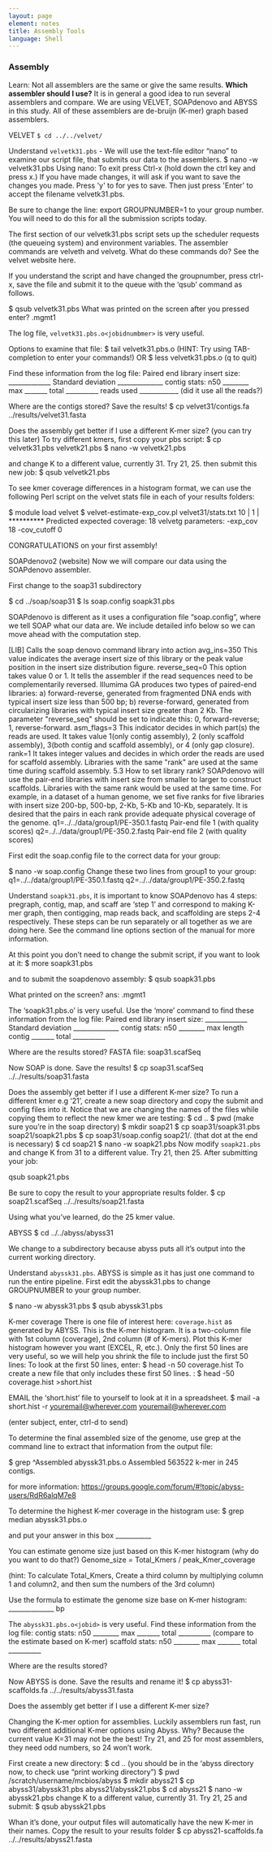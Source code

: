 ```yaml
---
layout: page
element: notes
title: Assembly Tools
language: Shell
---
```


### Assembly

Learn: Not all assemblers are the same or give the same results.
**Which assembler should I use?**
It is in general a good idea to run several assemblers and compare. We are using VELVET, SOAPdenovo and ABYSS in this study. All of these assemblers are de-bruijn (K-mer) graph based assemblers.

VELVET
`$ cd ../../velvet/`

Understand `velvetk31.pbs` - We will use the text-file editor “nano” to examine our script file, that submits our data to the assemblers. 
$ nano -w velvetk31.pbs
Using nano:  To exit press Ctrl-x (hold down the ctrl key and press x.)  If you have made changes, it will ask if you want to save the changes you made.  Press 'y' to for yes to save. Then just press 'Enter' to accept the filename velvetk31.pbs. 

Be sure to change the line:
export GROUPNUMBER=1
to your group number.  You will need to do this for all the submission scripts today.

The first section of our velvetk31.pbs script sets up the scheduler requests (the queueing system) and environment variables. The  assembler commands are velveth and velvetg. What do these commands do?  See the velvet website here.  

If you understand the script and have changed the groupnumber, press ctrl-x, save the file and submit it to the queue with the ‘qsub’ command as follows.

$ qsub velvetk31.pbs 
What was printed on the screen after you pressed enter? 
<jobidnumber>.mgmt1 

The log file, `velvetk31.pbs.o<jobidnumbmer>` is very useful. 

Options to examine that file:
$ tail velvetk31.pbs.o<jobidnumber>  (HINT: Try using TAB-completion to enter your commands!)
OR
$ less velvetk31.pbs.o<jobidnumber> 
(q to quit)

Find these information from the log file:
Paired end library insert size: _____________   Standard deviation ______________
contig stats: n50 ________  max _______ total __________ reads used ____________ (did it use all the reads?)

Where are the contigs stored? Save the results!
$ cp velvet31/contigs.fa ../results/velvet31.fasta

Does the assembly get better  if I use a different K-mer size? (you can try this later)
To try different kmers, first copy your pbs script:
$ cp velvetk31.pbs velvetk21.pbs
$ nano -w velvetk21.pbs

and change K to a different value, currently 31. Try 21, 25.
then submit this new job:
$ qsub velvetk21.pbs

To see kmer coverage differences in a histogram format, we can use the following Perl script on the velvet stats file in each of your results folders: 

$ module load velvet
$ velvet-estimate-exp_cov.pl velvet31/stats.txt
    10 |      1 | **********
<snip>
Predicted expected coverage: 18
velvetg parameters: -exp_cov 18 -cov_cutoff 0

CONGRATULATIONS on your first assembly!


SOAPdenovo2  (website)
Now we will compare our data using the SOAPdenovo assembler. 

First change to the soap31 subdirectory

$ cd ../soap/soap31
$ ls 
soap.config  soapk31.pbs

SOAPdenovo is different as it uses a configuration file “soap.config”, where we tell SOAP what our data are. We include detailed info below so we can move ahead with the computation step.







[LIB]	Calls the soap denovo command library into action
avg_ins=350	This value indicates the average insert size of this library or the peak value position in the insert size distribution figure.
reverse_seq=0	This option takes value 0 or 1. It tells the assembler if the read sequences need to be complementarily reversed. Illumima GA produces two types of paired-end libraries: a) forward-reverse, generated from fragmented DNA ends with typical insert size less than 500 bp; b) reverse-forward, generated from circularizing libraries with typical insert size greater than 2 Kb. The parameter "reverse_seq" should be set to indicate this: 0, forward-reverse; 1, reverse-forward.
asm_flags=3	This indicator decides in which part(s) the reads are used. It takes value 1(only contig assembly), 2 (only scaffold assembly), 3(both contig and scaffold assembly), or 4 (only gap closure).
rank=1	It takes integer values and decides in which order the reads are used for scaffold assembly. Libraries with the same "rank" are used at the same time during scaffold assembly. 
5.3 How to set library rank?
SOAPdenovo will use the pair-end libraries with insert size from smaller to larger to construct scaffolds. Libraries with the same rank would be used at the same time. For example, in a dataset of a human genome, we set five ranks for five libraries with insert size 200-bp, 500-bp, 2-Kb, 5-Kb and 10-Kb, separately. It is desired that the pairs in each rank provide adequate physical coverage of the genome.
q1=../../data/group1/PE-350.1.fastq	Pair-end file 1 (with quality scores)
q2=../../data/group1/PE-350.2.fastq	Pair-end file 2 (with quality scores)

First edit the soap.config file to the correct data for your group:

$ nano -w soap.config
Change these two lines from group1 to your group:
q1=../../data/group1/PE-350.1.fastq
q2=../../data/group1/PE-350.2.fastq

Understand `soapk31.pbs`, it is important to know SOAPdenovo has 4 steps: pregraph, contig, map, and scaff are ‘step 1’ and correspond to making K-mer graph, then contigging, map reads back, and scaffolding are steps 2-4 respectively.  These steps can be run separately or all together as we are doing here.  See the command line options section of the manual for more information. 

At this point you don’t need to change the submit script, if you want to look at it:
$ more soapk31.pbs

and to submit the soapdenovo assembly:
$ qsub soapk31.pbs

What printed on the screen? 
ans: <jobid>.mgmt1

The ‘soapk31.pbs.o<jobid>’ is very useful. Use the ‘more’ command to find these information from the log file:
Paired end library insert size: _____________   Standard deviation ______________
contig stats: n50 ________  max length contig _______ total __________ 

Where are the results stored?
FASTA file: soap31.scafSeq

Now SOAP is done. Save the results!
$ cp soap31.scafSeq ../../results/soap31.fasta

Does the assembly get better  if I use a different K-mer size?
To run a different kmer e.g ‘21’, create a new soap directory and copy the submit and config files into it. Notice that we are changing the names of the files while copying them to reflect the new kmer we are testing:
$ cd ..
$ pwd (make sure you’re in the soap directory)
$ mkdir soap21
$ cp soap31/soapk31.pbs soap21/soapk21.pbs
$ cp soap31/soap.config soap21/.      (that dot at the end is necessary)
$ cd soap21
$ nano -w soapk21.pbs 
Now modify `soapk21.pbs` and change K  from 31 to a different value. Try 21,  then 25.  After submitting your job:

qsub soapk21.pbs

Be sure to copy the result to your appropriate results folder.
$ cp soap21.scafSeq ../../results/soap21.fasta

Using what you’ve learned, do the 25 kmer value. 


ABYSS
$ cd ../../abyss/abyss31


We change to a subdirectory because abyss puts all it’s output into the current working directory.

Understand `abyssk31.pbs`. ABYSS is simple as it has just one command to run the entire pipeline. First edit the abyssk31.pbs to change GROUPNUMBER to your group number.

$ nano -w abyssk31.pbs
$ qsub abyssk31.pbs

K-mer coverage
There is one file of interest here: `coverage.hist` as generated by ABYSS. This is the K-mer histogram. It is a two-column file with 1st column (coverage), 2nd column (# of K-mers). Plot this K-mer histogram however you want (EXCEL, R, etc.). Only the first 50 lines are very useful, so we will help you shrink the file to include just the first 50 lines:
To look at the first 50 lines, enter:
$ head -n 50 coverage.hist
To create a new file that only includes these first 50 lines. :
$ head -50 coverage.hist >short.hist

EMAIL the ‘short.hist’ file to yourself to look at it in a spreadsheet.
$ mail -a short.hist -r youremail@wherever.com  youremail@wherever.com

(enter subject, enter, ctrl-d to send)

To determine the final assembled size of the genome, use grep at the command line to extract that information from the output file:

$ grep ^Assembled abyssk31.pbs.o<jobidnumber>
Assembled 563522 k-mer in 245 contigs.

for more information: https://groups.google.com/forum/#!topic/abyss-users/RdR6alqM7e8

To determine the highest K-mer coverage in the histogram use:
$ grep median abyssk31.pbs.o<jobidnumber>

and put your answer in this box ___________

You can estimate genome size just based on this K-mer histogram (why do you want to do that?)
Genome_size = Total_Kmers / peak_Kmer_coverage

(hint: To calculate Total_Kmers, Create a third column by multiplying column 1 and column2, and then sum the numbers of the 3rd column)

Use the formula to estimate the genome size base on K-mer histogram: ______________ bp

The `abyssk31.pbs.o<jobid>` is very useful. Find these information from the log file:
contig stats: n50 ________  max _______ total __________ (compare to the estimate based on K-mer)
scaffold stats: n50 ________  max _______ total __________ 

Where are the results stored?

Now ABYSS is done. Save the results and rename it!
$ cp abyss31-scaffolds.fa ../../results/abyss31.fasta

Does the assembly get better  if I use a different K-mer size? 

Changing the K-mer option for assemblies.  Luckily assemblers run fast, run two different additional K-mer options using Abyss. Why? Because the current value K=31 may not be the best! Try 21, and 25 for most assemblers, they need odd numbers, so 24 won’t work.  

First create a new directory:
$ cd ..
(you should be in the ‘abyss directory now, to check use “print working directory”)
$ pwd  
/scratch/username/mcbios/abyss
$ mkdir abyss21
$ cp abyss31/abyssk31.pbs abyss21/abyssk21.pbs
$ cd abyss21
$ nano -w abyssk21.pbs
 change K to a different value, currently 31. Try 21, 25 and submit:
$ qsub abyssk21.pbs

Whan it’s done, your output files will automatically have the new K-mer in their names. Copy the result to your results folder
$ cp abyss21-scaffolds.fa ../../results/abyss21.fasta

